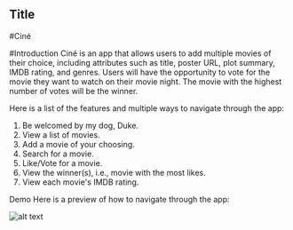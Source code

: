 ## Title
#Ciné

#Introduction
Ciné is an app that allows users to add multiple movies of their choice, including attributes such as title, poster URL, plot summary, IMDB rating, and genres. Users will have the opportunity to vote for the movie they want to watch on their movie night. The movie with the highest number of votes will be the winner.

Here is a list of the features and multiple ways to navigate through the app:
1. Be welcomed by my dog, Duke.
2. View a list of movies.
3. Add a movie of your choosing.
4. Search for a movie. 
5. Like/Vote for a movie.
6. View the winner(s), i.e., movie with the most likes.
7. View each movie's IMDB rating.

Demo
Here is a preview of how to navigate through the app:

![alt text](./p2-project-demo.gif)
